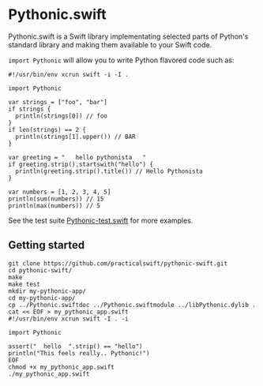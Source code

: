 Pythonic.swift
==============

Pythonic.swift is a Swift library implementating selected parts of Python's standard library and making them available to your Swift code.

```import Pythonic``` will allow you to write Python flavored code such as:

```
#!/usr/bin/env xcrun swift -i -I .

import Pythonic

var strings = ["foo", "bar"]
if strings {
  println(strings[0]) // foo
}
if len(strings) == 2 {
  println(strings[1].upper()) // BAR
}

var greeting = "   hello pythonista   "
if greeting.strip().startswith("hello") {
  println(greeting.strip().title()) // Hello Pythonista
}

var numbers = [1, 2, 3, 4, 5]
println(sum(numbers)) // 15
println(max(numbers)) // 5
```

See the test suite <a href="https://github.com/practicalswift/pythonic-swift/blob/master/Pythonic-test.swift">Pythonic-test.swift</a> for more examples.

Getting started
---------------

```
git clone https://github.com/practicalswift/pythonic-swift.git
cd pythonic-swift/
make
make test
mkdir my-pythonic-app/
cd my-pythonic-app/
cp ../Pythonic.swiftdoc ../Pythonic.swiftmodule ../libPythonic.dylib .
cat << EOF > my_pythonic_app.swift
#!/usr/bin/env xcrun swift -I . -i

import Pythonic

assert("  hello  ".strip() == "hello")
println("This feels really.. Pythonic!")
EOF
chmod +x my_pythonic_app.swift
./my_pythonic_app.swift
```
